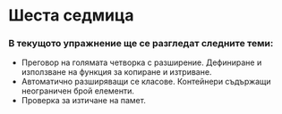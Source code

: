 # Шеста седмица

### В текущото упражнение ще се разгледат следните теми:

- Преговор на голямата четворка с разширение. Дефиниране и използване на функция за копиране и изтриване.
- Автоматично разширяващи се класове. Контейнери съдържащи неограничен брой елементи.
- Проверка за изтичане на памет.
